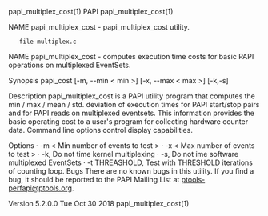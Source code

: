 papi_multiplex_cost(1)                                                                               PAPI                                                                              papi_multiplex_cost(1)



NAME
       papi_multiplex_cost - papi_multiplex_cost utility.

       file multiplex.c

NAME
       papi_multiplex_cost - computes execution time costs for basic PAPI operations on multiplexed EventSets.

Synopsis
       papi_cost [-m, --min < min >] [-x, --max < max >] [-k,-s]

Description
       papi_multiplex_cost is a PAPI utility program that computes the min / max / mean / std. deviation of execution times for PAPI start/stop pairs and for PAPI reads on multiplexed eventsets. This
       information provides the basic operating cost to a user's program for collecting hardware counter data. Command line options control display capabilities.

Options
       · -m < Min number of events to test >
       · -x < Max number of events to test >
       · -k, Do not time kernel multiplexing
       · -s, Do not ime software multiplexed EventSets
       · -t THREASHOLD, Test with THRESHOLD iterations of counting loop.
Bugs
       There are no known bugs in this utility. If you find a bug, it should be reported to the PAPI Mailing List at ptools-perfapi@ptools.org.



Version 5.2.0.0                                                                                Tue Oct 30 2018                                                                         papi_multiplex_cost(1)
